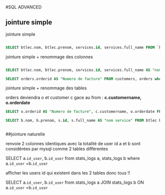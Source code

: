 #SQL ADVANCED

## jointure simple

jointure simple

```sql

SELECT btlec.nom, btlec.prenom, services.id, services.full_name FROM `btlec`, services where btlec.id_service=services.id;

```


jointure simple + renommage des colonnes
```sql

SELECT btlec.nom, btlec.prenom, services.id, services.full_name AS "nom service" FROM `btlec`, services where btlec.id_service=services.id

SELECT orders.orderid AS "Numero de facture" FROM customers, orders where customers.customerid=orders.customerid;

```

jointure simple + renommage des tables

orders deviendra o et customer c gace au from : **c.customername, o.orderdate**


```sql
SELECT o.orderid AS "Numero de facture", c.customername, o.orderdate FROM customers c, orders o where c.customerid=o.customerid;

SELECT b.nom, b.prenom, s.id, s.full_name AS "nom service" FROM btlec b, services c where b.id_service=s.id



```

##jointure naturelle


renvoie 2 colonnes identiques avec la totalité de user id
a et b sont considérées par mysql comme 2 tables différentes


SELECT a.`id_user`, b.`id_user` from
stats_logs a, stats_logs b where a.`id_user` =b.`id_user`

afficher les users id qui existent dans les 2 tables donc tous !!

SELECT a.`id_user`, b.`id_user` from
stats_logs a
JOIN
stats_logs b 
ON a.`id_user` =b.`id_user`








